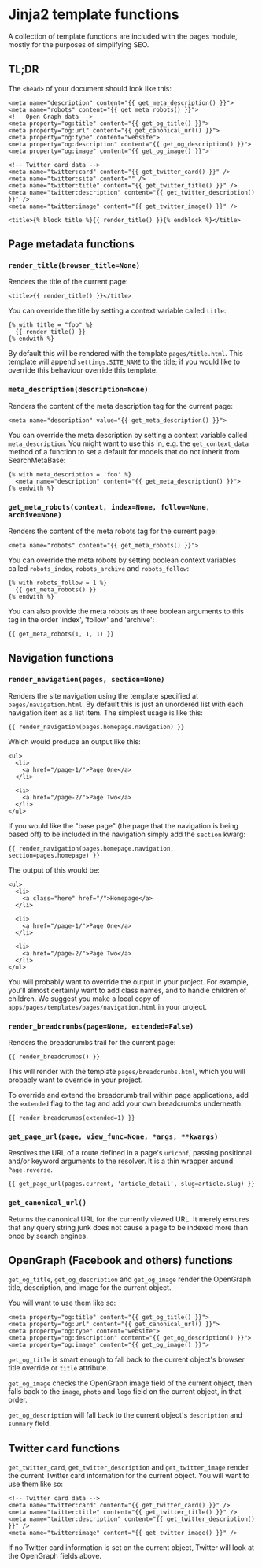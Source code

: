# Jinja2 template functions

A collection of template functions are included with the pages module, mostly for the purposes of simplifying SEO.

## TL;DR

The `<head>` of your document should look like this:

```
<meta name="description" content="{{ get_meta_description() }}">
<meta name="robots" content="{{ get_meta_robots() }}">
<!-- Open Graph data -->
<meta property="og:title" content="{{ get_og_title() }}">
<meta property="og:url" content="{{ get_canonical_url() }}">
<meta property="og:type" content="website">
<meta property="og:description" content="{{ get_og_description() }}">
<meta property="og:image" content="{{ get_og_image() }}">

<!-- Twitter card data -->
<meta name="twitter:card" content="{{ get_twitter_card() }}" />
<meta name="twitter:site" content="" />
<meta name="twitter:title" content="{{ get_twitter_title() }}" />
<meta name="twitter:description" content="{{ get_twitter_description() }}" />
<meta name="twitter:image" content="{{ get_twitter_image() }}" />

<title>{% block title %}{{ render_title() }}{% endblock %}</title>
```

## Page metadata functions

### `render_title(browser_title=None)`

Renders the title of the current page:

```
<title>{{ render_title() }}</title>
```

You can override the title by setting a context variable called `title`:

```
{% with title = "foo" %}
  {{ render_title() }}
{% endwith %}
```

By default this will be rendered with the template `pages/title.html`.
This template will append `settings.SITE_NAME` to the title; if you would like to override this behaviour override this template.

### `meta_description(description=None)`

Renders the content of the meta description tag for the current page:

```
<meta name="description" value="{{ get_meta_description() }}">
```

You can override the meta description by setting a context variable called `meta_description`. You might want to use this in, e.g. the `get_context_data` method of a function to set a default for models that do not inherit from SearchMetaBase:

```
{% with meta_description = 'foo' %}
  <meta name="description" content="{{ get_meta_description() }}">
{% endwith %}
```

### `get_meta_robots(context, index=None, follow=None, archive=None)`

Renders the content of the meta robots tag for the current page:

```
<meta name="robots" content="{{ get_meta_robots() }}">
```

You can override the meta robots by setting boolean context variables called
`robots_index`, `robots_archive` and `robots_follow`:

```
{% with robots_follow = 1 %}
  {{ get_meta_robots() }}
{% endwith %}
```

You can also provide the meta robots as three boolean arguments to this
tag in the order 'index', 'follow' and 'archive':

```
{{ get_meta_robots(1, 1, 1) }}
```

## Navigation functions
### `render_navigation(pages, section=None)`

Renders the site navigation using the template specified at `pages/navigation.html`. By default this is just an unordered list with each navigation item as a list item.  The simplest usage is like this:

```
{{ render_navigation(pages.homepage.navigation) }}
```

Which would produce an output like this:

```
<ul>
  <li>
    <a href="/page-1/">Page One</a>
  </li>

  <li>
    <a href="/page-2/">Page Two</a>
  </li>
</ul>
```

If you would like the "base page" (the page that the navigation is being based off) to be included in the navigation simply add the `section` kwarg:

```
{{ render_navigation(pages.homepage.navigation, section=pages.homepage) }}
```

The output of this would be:

```
<ul>
  <li>
    <a class="here" href="/">Homepage</a>
  </li>

  <li>
    <a href="/page-1/">Page One</a>
  </li>

  <li>
    <a href="/page-2/">Page Two</a>
  </li>
</ul>
```

You will probably want to override the output in your project. For example, you'll almost certainly want to add class names, and to handle children of children. We suggest you make a local copy of `apps/pages/templates/pages/navigation.html` in your project.

### `render_breadcrumbs(page=None, extended=False)`

Renders the breadcrumbs trail for the current page:

```
{{ render_breadcrumbs() }}
```

This will render with the template `pages/breadcrumbs.html`, which you will probably want to override in your project.

To override and extend the breadcrumb trail within page applications, add the `extended` flag to the tag and add your own breadcrumbs underneath:

```
{{ render_breadcrumbs(extended=1) }}
```

### `get_page_url(page, view_func=None, *args, **kwargs)`

Resolves the URL of a route defined in a page's `urlconf`, passing positional and/or keyword arguments to the resolver.
It is a thin wrapper around `Page.reverse`.

```
{{ get_page_url(pages.current, 'article_detail', slug=article.slug) }}
```

### `get_canonical_url()`

Returns the canonical URL for the currently viewed URL.
It merely ensures that any query string junk does not cause a page to be indexed more than once by search engines.

## OpenGraph (Facebook and others) functions

`get_og_title`, `get_og_description` and `get_og_image` render the OpenGraph title, description, and image for the current object.

You will want to use them like so:

```
<meta property="og:title" content="{{ get_og_title() }}">
<meta property="og:url" content="{{ get_canonical_url() }}">
<meta property="og:type" content="website">
<meta property="og:description" content="{{ get_og_description() }}">
<meta property="og:image" content="{{ get_og_image() }}">
```

`get_og_title` is smart enough to fall back to the current object's browser title override or `title` attribute.

`get_og_image` checks the OpenGraph image field of the current object, then falls back to the `image`, `photo` and `logo` field on the current object, in that order.

`get_og_description` will fall back to the current object's `description` and `summary` field.

## Twitter card functions

`get_twitter_card`, `get_twitter_description` and `get_twitter_image` render the current Twitter card information for the current object. You will want to use them like so:

```
<!-- Twitter card data -->
<meta name="twitter:card" content="{{ get_twitter_card() }}" />
<meta name="twitter:title" content="{{ get_twitter_title() }}" />
<meta name="twitter:description" content="{{ get_twitter_description() }}" />
<meta name="twitter:image" content="{{ get_twitter_image() }}" />
```

If no Twitter card information is set on the current object, Twitter will look at the OpenGraph fields above.

